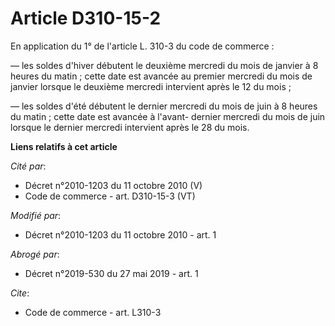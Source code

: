 # Article D310-15-2

En application du 1° de l'article L. 310-3 du code de commerce : 

― les soldes d'hiver débutent le deuxième mercredi du mois de janvier à 8 heures du matin ; cette date est avancée au premier
mercredi du mois de janvier lorsque le deuxième mercredi intervient après le 12 du mois ; 

― les soldes d'été débutent le dernier mercredi du mois de juin à 8 heures du matin ; cette date est avancée à l'avant-
dernier mercredi du mois de juin lorsque le dernier mercredi intervient après le 28 du mois.

**Liens relatifs à cet article**

_Cité par_:

  - Décret n°2010-1203 du 11 octobre 2010 (V)
  - Code de commerce - art. D310-15-3 (VT)

_Modifié par_:

  - Décret n°2010-1203 du 11 octobre 2010 - art. 1

_Abrogé par_:

  - Décret n°2019-530 du 27 mai 2019 - art. 1

_Cite_:

  - Code de commerce - art. L310-3
